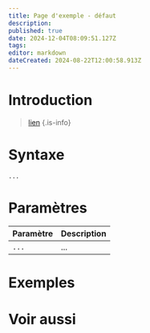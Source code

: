 ```yaml
---
title: Page d'exemple - défaut
description: 
published: true
date: 2024-12-04T08:09:51.127Z
tags: 
editor: markdown
dateCreated: 2024-08-22T12:00:58.913Z
---
```


# Introduction

>  [lien](https://leo-mathy.fr)
{.is-info}

# Syntaxe

`...`

# Paramètres

| Paramètre | Description |
| --------- | ----------- |
| `...`     | ...         |

# Exemples

# Voir aussi
